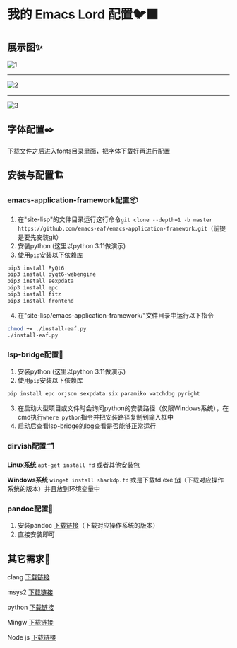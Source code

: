 # 我的 Emacs Lord 配置🐦‍⬛

## 展示图✨

![1](https://github.com/user-attachments/assets/c44a12b7-9284-4037-a313-10aa8bddfaa1)
****
![2](https://github.com/user-attachments/assets/c8550837-59f5-4b80-b4eb-44fd151fcdcb)
****
![3](https://github.com/user-attachments/assets/d3956f3a-09bb-4758-9098-1788d82f9b0b)

## 字体配置✒️
下载文件之后进入fonts目录里面，把字体下载好再进行配置

## 安装与配置🏗️

### emacs-application-framework配置📦
1. 在"site-lisp"的文件目录运行这行命令`git clone --depth=1 -b master https://github.com/emacs-eaf/emacs-application-framework.git`（前提是要先安装git）
2. 安装python (这里以python 3.11做演示)
3. 使用`pip`安装以下依赖库
```bash
pip3 install PyQt6
pip3 install pyqt6-webengine 
pip3 install sexpdata
pip3 install epc
pip3 install fitz
pip3 install frontend
  ```
4. 在"site-lisp/emacs-application-framework/"文件目录中运行以下指令
```bash
chmod +x ./install-eaf.py
./install-eaf.py
```

### lsp-bridge配置🌉
1. 安装python (这里以python 3.11做演示)
2. 使用`pip`安装以下依赖库
```bash
pip install epc orjson sexpdata six paramiko watchdog pyright
```
3. 在启动大型项目或文件时会询问python的安装路径（仅限Windows系统），在cmd执行`where python`指令并把安装路径复制到输入框中
4. 启动后查看lsp-bridge的log查看是否能够正常运行

### dirvish配置🗂️

**Linux系统** `apt-get install fd` 或者其他安装包

**Windows系统** `winget install sharkdp.fd` 或是下载fd.exe [fd](https://github.com/sharkdp/fd/releases)（下载对应操作系统的版本）并且放到环境变量中

### pandoc配置📑
1. 安装pandoc [下载链接](https://github.com/jgm/pandoc/releases)（下载对应操作系统的版本）
2. 直接安装即可

## 其它需求🎁
clang [下载链接](https://releases.llvm.org/download.html)

msys2 [下载链接](https://www.msys2.org/)

python [下载链接](https://www.python.org/downloads/)

Mingw [下载链接](https://sourceforge.net/projects/mingw/)

Node js [下载链接](https://nodejs.org/zh-cn/download)





